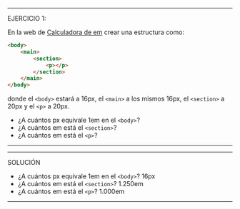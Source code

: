 <!--
  Este archivo está escrito en Markdown
  Para obtener más info acerca de qué es Markdown:

  https://www.youtube.com/watch?v=TtSWo2nbzAk&t=199s
-->

* * *
EJERCICIO 1:

En la web de [Calculadora de em](https://vasilis.nl/nerd/code/emcalc/) crear una estructura como:
```html
<body>
	<main>
		<section>
			<p></p>
		</section>
	</main>
</body>
```
donde el `<body>` estará a 16px, el `<main>` a los mismos 16px, el `<section>` a 20px y el `<p>` a 20px.
* ¿A cuántos px equivale 1em en el `<body>`?
* ¿A cuántos em está el `<section>`?
* ¿A cuántos em está el `<p>`?
* * *

* * *
SOLUCIÓN

* ¿A cuántos px equivale 1em en el `<body>`? 16px
* ¿A cuántos em está el `<section>`? 1.250em
* ¿A cuántos em está el `<p>`? 1.000em
* * *
